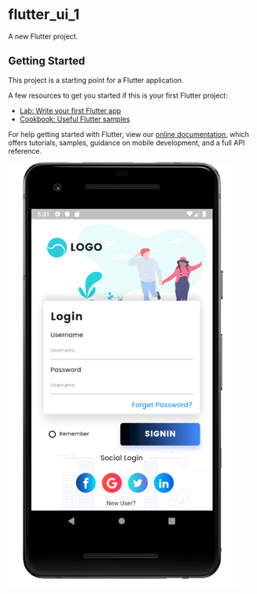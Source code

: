 # flutter_ui_1

A new Flutter project.

## Getting Started

This project is a starting point for a Flutter application.

A few resources to get you started if this is your first Flutter project:

- [Lab: Write your first Flutter app](https://flutter.dev/docs/get-started/codelab)
- [Cookbook: Useful Flutter samples](https://flutter.dev/docs/cookbook)

For help getting started with Flutter, view our 
[online documentation](https://flutter.dev/docs), which offers tutorials, 
samples, guidance on mobile development, and a full API reference.

![스크린샷](https://github.com/starziki/flutter_ui_1/blob/master/%EC%8A%A4%ED%81%AC%EB%A6%B0%EC%83%B7,%202019-07-26%2017-31-51.png?raw=true)
